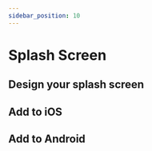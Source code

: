 ```yaml
---
sidebar_position: 10
---
```


# Splash Screen

## Design your splash screen

## Add to iOS

## Add to Android
